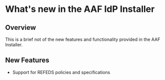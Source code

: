 # What's new in the AAF IdP Installer

## Overview
This is a brief not of the new features and functionality provided in the AAF Installer.

## New Features

* Support for REFEDS policies and specifications

